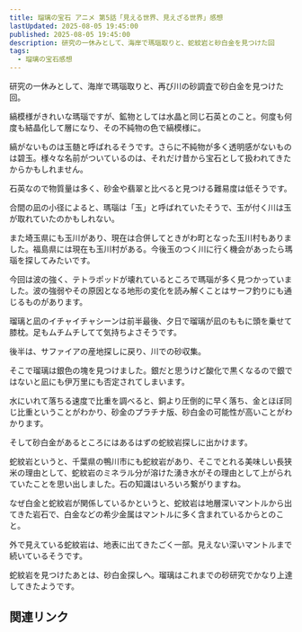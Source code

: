 ```yaml
---
title: 瑠璃の宝石 アニメ 第5話「見える世界、見えざる世界」感想
lastUpdated: 2025-08-05 19:45:00
published: 2025-08-05 19:45:00
description: 研究の一休みとして、海岸で瑪瑙取りと、蛇紋岩と砂白金を見つけた回
tags:
  - 瑠璃の宝石感想
---
```

研究の一休みとして、海岸で瑪瑙取りと、再び川の砂調査で砂白金を見つけた回。

縞模様がきれいな瑪瑙ですが、鉱物としては水晶と同じ石英とのこと。何度も何度も結晶化して層になり、その不純物の色で縞模様に。

縞がないものは玉髄と呼ばれるそうです。さらに不純物が多く透明感がないものは碧玉。様々な名前がついているのは、それだけ昔から宝石として扱われてきたからかもしれません。

石英なので物質量は多く、砂金や翡翠と比べると見つける難易度は低そうです。

合間の凪の小径によると、瑪瑙は「玉」と呼ばれていたそうで、玉が付く川は玉が取れていたのかもしれない。

また埼玉県にも玉川があり、現在は合併してときがわ町となった玉川村もありました。福島県には現在も玉川村がある。今後玉のつく川に行く機会があったら瑪瑙を探してみたいです。

今回は波の強く、テトラポッドが壊れているところで瑪瑙が多く見つかっていました。波の強弱やその原因となる地形の変化を読み解くことはサーフ釣りにも通じるものがあります。

瑠璃と凪のイチャイチャシーンは前半最後、夕日で瑠璃が凪のももに頭を乗せて膝枕。足もムチムチしてて気持ちよさそうです。


後半は、サファイアの産地探しに戻り、川での砂収集。

そこで瑠璃は銀色の塊を見つけました。銀だと思うけど酸化で黒くなるので銀ではないと凪にも伊万里にも否定されてしまいます。

水にいれて落ちる速度で比重を調べると、銅より圧倒的に早く落ち、金とほぼ同じ比重ということがわかり、砂金のプラチナ版、砂白金の可能性が高いことがわかります。

そして砂白金があるところにはあるはずの蛇紋岩探しに出かけます。

蛇紋岩というと、千葉県の鴨川市にも蛇紋岩があり、そこでとれる美味しい長狭米の理由として、蛇紋岩のミネラル分が溶けた湧き水がその理由として上がられていたことを思い出しました。石の知識はいろいろ繋がりますね。

なぜ白金と蛇紋岩が関係しているかというと、蛇紋岩は地層深いマントルから出てきた岩石で、白金などの希少金属はマントルに多く含まれているからとのこと。

外で見えている蛇紋岩は、地表に出てきたごく一部。見えない深いマントルまで続いているそうです。

蛇紋岩を見つけたあとは、砂白金探しへ。瑠璃はこれまでの砂研究でかなり上達してきたようです。


## 関連リンク
<!--@include: ../parts/ruri-link.md-->
